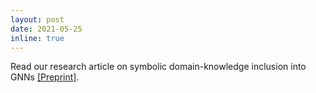 ```yaml
---
layout: post
date: 2021-05-25
inline: true
---
```


Read our research article on symbolic domain-knowledge inclusion into GNNs <a rel="external nofollow" href="https://arxiv.org/abs/2105.10709" target="_blank">[Preprint]</a>.
